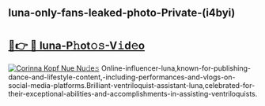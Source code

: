 ## luna-only-fans​-leaked-photo​-Private-(i4byi)


# <h2><a href="https://mediaupload.pro?title=luna&ref=git">🔗👉 🔴 luna-P𝚑ot𝚘𝚜-V𝚒d𝚎o</a></h2>

[![Corinna Kopf Nue Nu𝚍e𝚜](https://i.imgur.com/0qMVB7G.gif)](https://mediaupload.pro?title=luna&ref=git)
Online-influencer-luna,known-for-publishing-dance-and-lifestyle-content,-including-performances-and-vlogs-on-social-media-platforms.Brilliant-ventriloquist-assistant-luna,celebrated-for-their-exceptional-abilities-and-accomplishments-in-assisting-ventriloquists.  